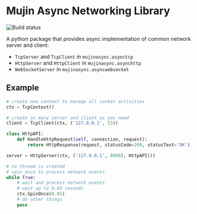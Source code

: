 # Mujin Async Networking Library

![Build status](https://github.com/mujin/mujinasyncpy/actions/workflows/python.yml/badge.svg)


A python package that provides async implementation of common network server and client:

- `TcpServer` and `TcpClient` in `mujinasync.asynctcp`
- `HttpServer` and `HttpClient` in `mujinasync.asynchttp`
- `WebSocketServer` in `mujinasync.asyncwebsocket`

## Example

```python
# create one context to manage all socket activities
ctx = TcpContext()

# create as many server and client as you need
client = TcpClient(ctx, ('127.0.0.1', 23))

class HttpAPI:
    def HandleHttpRequest(self, connection, request):
        return HttpResponse(request, statusCode=200, statusText='OK')

server = HttpServer(ctx, ('127.0.0.1', 8000), HttpAPI())

# no thread is created
# spin once to process network events
while True:
    # wait and process network events
    # wait up to 0.05 seconds
    ctx.SpinOnce(0.05)
    # do other things
    pass
```
